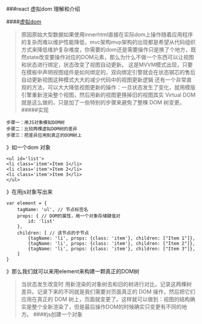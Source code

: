 ###react 虚拟dom 理解和介绍

####[虚拟dom]('https://github.com/Matt-Esch/virtual-dom')
>原因原始大型数据如果使用innerhtml直接在实际dom上操作随着应用程序的复杂而难以维护性能降低，mvc架构mvp架构的出现都是希望从代码组织方式来降低维护复杂难度，你需要的dom还是需要操作只是换了个地方，既然state改变要操作对应的DOM元素，那么为什么不做一个东西可以让视图和状态进行绑定，状态改变了视图自动更新。
>这是MVVM模式出现，只要在模板中声明视图组件是如何绑定的，双向绑定引警就会在状态钢芯的售后自动更新视图这种模式大大的减少代码中的视图更新逻辑
>还有一个非常直观的方法，可以大大降低视图更新的操作：一旦状态发生了变化，就用模版引擎重新渲染整个视图，然后用新的视图更换掉旧的视图其实 Virtual DOM 就是这么做的，只是加了一些特别的步骤来避免了整棵 DOM 树变更。
#####实现
>   
    步骤一：用JS对象模拟DOM树
    步骤二：比较两棵虚拟DOM树的差异
    步骤三：把差异应用到真正的DOM树上
》如一个dom 对象
> 
    <ul id='list'>
    <li class='item'>Item 1</li>
    <li class='item'>Item 2</li>
    <li class='item'>Item 3</li>
    </ul>
》在用js对象写出来
> 
    var element = {
        tagName: 'ul', // 节点标签名
        props: { // DOM的属性，用一个对象存储键值对
            id: 'list'
        },
        children: [ // 该节点的子节点
            {tagName: 'li', props: {class: 'item'}, children: ["Item 1"]},
            {tagName: 'li', props: {class: 'item'}, children: ["Item 2"]},
            {tagName: 'li', props: {class: 'item'}, children: ["Item 3"]},
        ]
    }
》那么我们就可以来用element来构建一颗真正的DOM树
>当状态发生改变时
  用新渲染的对象树去和旧的树进行对比，记录这两棵树差异。记录下来的不同就是我们需要对页面真正的 DOM 操作，然后把它们应用在真正的 DOM 树上，页面就变更了。这样就可以做到：视图的结构确实是整个全新渲染了，但是最后操作DOM的时候确实只变更有不同的地方。
####js创建一个对象
>



   